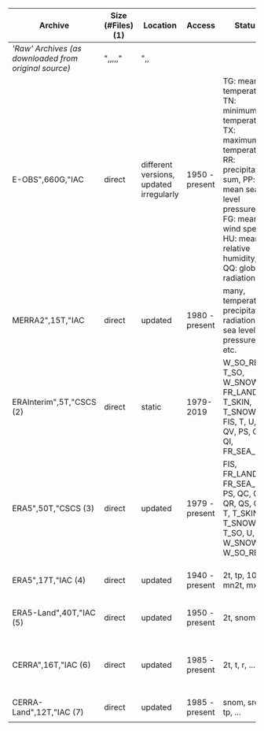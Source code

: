 | Archive | Size (#Files) (1) | Location | Access | Status | Time Period | Variables | Temporal Resolution | Spatial Resolution | More Information |
| ------- | ----------------- | -------- | ------ | ------ | ----------- | --------- | ------------------- | ------------------ | ---------------- |
| *'Raw' Archives (as downloaded from original source)* | ",,,,," | ",,
| E-OBS",660G,"IAC | direct | different versions, updated irregularly | 1950 - present | TG: mean temperature, TN: minimum temperature, TX: maximum temperature, RR: precipitation sum, PP: mean sea level pressure, FG: mean wind speed, HU: mean relative humidity, QQ: global radiation | daily | 0.1° and 0.25° | [Link](https://www.ecad.eu/download/ensembles/download.php), [Link](https://cds.climate.copernicus.eu/cdsapp#!/dataset/insitu-gridded-observations-europe?tab=overview) |
| MERRA2",15T,"IAC | direct | updated | 1980 - present | many, temperature, precipitation, radiation, sea level pressure etc. | hourly, sst monthly | 0.5 lat x 0.625 lon (~50km) | [Link](https://gmao.gsfc.nasa.gov/reanalysis/MERRA-2/), [Link](https://climatedataguide.ucar.edu/climate-data/nasas-merra2-reanalysis) |
| ERAInterim",5T,"CSCS (2) | direct | static | 1979-2019 | W_SO_REL, T_SO, W_SNOW, FR_LAND, T_SKIN, T_SNOW, FIS, T, U, V, QV, PS, QC, QI, FR_SEA_ICE | 6-hourly | 0.7° x 0.7° (80 km) | global |
| ERA5",50T,"CSCS (3) | direct | updated | 1979 - present | FIS, FR_LAND, FR_SEA_ICE, PS, QC, QI, QR, QS, QV, T, T_SKIN, T_SNOW, T_SO, U, V, W_SNOW, W_SO_REL | hourly | 0.28125° x 0.28125° (31 km) | [List of additional ERA-5 datasets](Datasets.ERA-5) |
| ERA5",17T,"IAC (4) | direct | updated | 1940 - present | 2t, tp, 10si, mn2t, mx2t | monthly, hourly (variable dependent) | 0.25° x 0.25° | [Link](https://cds.climate.copernicus.eu/cdsapp#!/dataset/reanalysis-era5-single-levels-monthly-means?tab=overview), [Link](https://cds.climate.copernicus.eu/cdsapp#!/dataset/reanalysis-era5-single-levels?tab=overview) |
| ERA5-Land",40T,"IAC (5) | direct | updated | 1950 - present | 2t, snom | hourly (variable dependent) | 0.1° x 0.1° | [Link](https://cds.climate.copernicus.eu/cdsapp#!/dataset/reanalysis-era5-land?tab=form) |
| CERRA",16T,"IAC (6) | direct | updated | 1985 - present | 2t, t, r, ... | 3-hourly | 5x5km | sub-daily regional reanalysis data for Europe, [Link](https://cds.climate.copernicus.eu/cdsapp#!/dataset/reanalysis-cerra-single-levels?tab=overview), [Link](https://docs.google.com/spreadsheets/d/1xfM4TZCGXZm4M4VLQW3XPyAk6IX9vjlwj_p6ymX4aDU/edit#gid=0) |
| CERRA-Land",12T,"IAC (7) | direct | updated | 1985 - present | snom, sro, tp, ... | 3-hourly | 5x5km | [Link](https://cds.climate.copernicus.eu/cdsapp#!/dataset/reanalysis-cerra-land?tab=overview), [Link](https://docs.google.com/spreadsheets/d/1e58ps_yBmxUG0jvL8ZmNNr7Zz_UXuqIZsz4MdRAzvbM/edit#gid=0) |
| | | | | | | | | | | | | |
